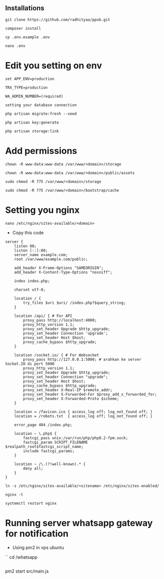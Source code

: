 ## Installations

```
git clone https://github.com/radhityaa/ppob.git
```
```
composer install
```
```
cp .env.example .env
```
```
nano .env
```

# Edit you setting on env

```
set APP_ENV=production
```
```
TRX_TYPE=production
```
```
WA_ADMIN_NUMBER=(required)
```
```
setting your database connection
```

```
php artisan migrate:fresh --seed
```
```
php artisan key:generate
```
```
php artisan storage:link
```

# Add permissions
```
chown -R www-data:www-data /var/www/<domain>/storage
```
```
chown -R www-data:www-data /var/www/<domain>/public/assets
```
```
sudo chmod -R 775 /var/www/<domain>/storage
```
```
sudo chmod -R 775 /var/www/<domain>/bootstrap/cache
```

# Setting you nginx
```
nano /etc/nginx/sites-available/<domain>
```
- Copy this code
```
server {
    listen 80;
    listen [::]:80;
    server_name example.com;
    root /var/www/example.com/public;
 
    add_header X-Frame-Options "SAMEORIGIN";
    add_header X-Content-Type-Options "nosniff";
 
    index index.php;
 
    charset utf-8;
 
    location / {
        try_files $uri $uri/ /index.php?$query_string;
    }

    location /api/ { # For API
    	proxy_pass http://localhost:4000;
        proxy_http_version 1.1;
        proxy_set_header Upgrade $http_upgrade;
        proxy_set_header Connection 'upgrade';
        proxy_set_header Host $host;
        proxy_cache_bypass $http_upgrade;
    }

    location /socket.io/ { # For Websocket
    	proxy_pass http://127.0.0.1:5000; # arahkan ke server Socket.IO di port 5000
    	proxy_http_version 1.1;
    	proxy_set_header Upgrade $http_upgrade;
    	proxy_set_header Connection "upgrade";
    	proxy_set_header Host $host;
    	proxy_cache_bypass $http_upgrade;
    	proxy_set_header X-Real-IP $remote_addr;
    	proxy_set_header X-Forwarded-For $proxy_add_x_forwarded_for;
    	proxy_set_header X-Forwarded-Proto $scheme;
    }
 
    location = /favicon.ico { access_log off; log_not_found off; }
    location = /robots.txt  { access_log off; log_not_found off; }
 
    error_page 404 /index.php;
 
    location ~ \.php$ {
        fastcgi_pass unix:/var/run/php/php8.2-fpm.sock;
        fastcgi_param SCRIPT_FILENAME $realpath_root$fastcgi_script_name;
        include fastcgi_params;
    }
 
    location ~ /\.(?!well-known).* {
        deny all;
    }
}

```
```
ln -s /etc/nginx/sites-available/<sitename> /etc/nginx/sites-enabled/
```
```
nginx -t
```
```
systemctl restart nginx
```

# Running server whatsapp gateway for notification
- Using pm2 in vps ubuntu

``
cd /whatsapp
```
```
pm2 start src/main.js
```

